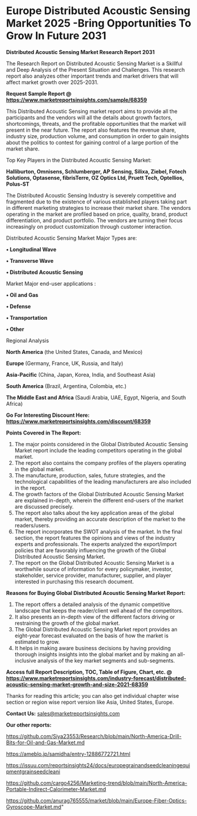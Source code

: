 # Europe Distributed Acoustic Sensing Market 2025 -Bring Opportunities To Grow In Future 2031

<strong>Distributed Acoustic Sensing Market Research Report 2031</strong>

The Research Report on Distributed Acoustic Sensing Market is a Skillful and Deep Analysis of the Present Situation and Challenges. This research report also analyzes other important trends and market drivers that will affect market growth over 2025-2031.

<strong>Request Sample Report @ <a href=https://www.marketreportsinsights.com/sample/68359>https://www.marketreportsinsights.com/sample/68359</a></strong>

This Distributed Acoustic Sensing market report aims to provide all the participants and the vendors will all the details about growth factors, shortcomings, threats, and the profitable opportunities that the market will present in the near future. The report also features the revenue share, industry size, production volume, and consumption in order to gain insights about the politics to contest for gaining control of a large portion of the market share.

Top Key Players in the Distributed Acoustic Sensing Market:

<strong>Halliburton, Omnisens, Schlumberger, AP Sensing, Silixa, Ziebel, Fotech Solutions, Optasense, fibrisTerre, OZ Optics Ltd, Pruett Tech, Optellios, Polus-ST</strong>

The Distributed Acoustic Sensing Industry is severely competitive and fragmented due to the existence of various established players taking part in different marketing strategies to increase their market share. The vendors operating in the market are profiled based on price, quality, brand, product differentiation, and product portfolio. The vendors are turning their focus increasingly on product customization through customer interaction.

Distributed Acoustic Sensing Market Major Types are:

<strong>• Longitudinal Wave

• Transverse Wave

• Distributed Acoustic Sensing</strong>

Market Major end-user applications :

<strong>• Oil and Gas

• Defense

• Transportation

• Other</strong>

Regional Analysis

</u><strong><b>North America</b></strong> (the United States, Canada, and Mexico)

<strong><b>Europe </b></strong>(Germany, France, UK, Russia, and Italy)

<strong><b>Asia-Pacific</b></strong> (China, Japan, Korea, India, and Southeast Asia)

<strong><b>South America</b></strong> (Brazil, Argentina, Colombia, etc.)

<strong><b>The Middle East and Africa</b></strong> (Saudi Arabia, UAE, Egypt, Nigeria, and South Africa)

<strong>Go For Interesting Discount Here: <a href=https://www.marketreportsinsights.com/discount/68359>https://www.marketreportsinsights.com/discount/68359</a></strong>

<strong>Points Covered in The Report:</strong>
<ol>
  <li>The major points considered in the Global Distributed Acoustic Sensing Market report include the leading competitors operating in the global market.</li>
  <li>The report also contains the company profiles of the players operating in the global market.</li>
  <li>The manufacture, production, sales, future strategies, and the technological capabilities of the leading manufacturers are also included in the report.</li>
  <li>The growth factors of the Global Distributed Acoustic Sensing Market are explained in-depth, wherein the different end-users of the market are discussed precisely.</li>
  <li>The report also talks about the key application areas of the global market, thereby providing an accurate description of the market to the readers/users.</li>
  <li>The report incorporates the SWOT analysis of the market. In the final section, the report features the opinions and views of the industry experts and professionals. The experts analyzed the export/import policies that are favorably influencing the growth of the Global Distributed Acoustic Sensing Market.</li>
  <li>The report on the Global Distributed Acoustic Sensing Market is a worthwhile source of information for every policymaker, investor, stakeholder, service provider, manufacturer, supplier, and player interested in purchasing this research document.</li>
</ol>
<strong>Reasons for Buying Global Distributed Acoustic Sensing Market Report:</strong>

<ol>
  <li>The report offers a detailed analysis of the dynamic competitive landscape that keeps the reader/client well ahead of the competitors.</li>
  <li>It also presents an in-depth view of the different factors driving or restraining the growth of the global market.</li>
  <li>The Global Distributed Acoustic Sensing Market report provides an eight-year forecast evaluated on the basis of how the market is estimated to grow.</li>
  <li>It helps in making aware business decisions by having providing thorough insights insights into the global market and by making an all-inclusive analysis of the key market segments and sub-segments.</li>
</ol>
<strong>Access full Report Description, TOC, Table of Figure, Chart, etc. @ <a href=https://www.marketreportsinsights.com/industry-forecast/distributed-acoustic-sensing-market-growth-and-size-2021-68359>https://www.marketreportsinsights.com/industry-forecast/distributed-acoustic-sensing-market-growth-and-size-2021-68359</a></strong>


Thanks for reading this article; you can also get individual chapter wise section or region wise report version like Asia, United States, Europe.

<strong>Contact Us:</strong>
sales@marketreportsinsights.com

<strong>Our other reports:</strong>

<a href=https://github.com/Siya23553/Research/blob/main/North-America-Drill-Bits-for-Oil-and-Gas-Market.md>https://github.com/Siya23553/Research/blob/main/North-America-Drill-Bits-for-Oil-and-Gas-Market.md</a>

<a href=https://ameblo.jp/samidha/entry-12886772721.html>https://ameblo.jp/samidha/entry-12886772721.html</a>

<a href=https://issuu.com/reportsinsights24/docs/europegrainandseedcleaningequipmentgrainseedcleani>https://issuu.com/reportsinsights24/docs/europegrainandseedcleaningequipmentgrainseedcleani</a>

<a href=https://github.com/cargo4256/Marketing-trend/blob/main/North-America-Portable-Indirect-Calorimeter-Market.md>https://github.com/cargo4256/Marketing-trend/blob/main/North-America-Portable-Indirect-Calorimeter-Market.md</a>

<a href=https://github.com/anurag765555/market/blob/main/Europe-Fiber-Optics-Gyroscope-Market.md>https://github.com/anurag765555/market/blob/main/Europe-Fiber-Optics-Gyroscope-Market.md</a>"
